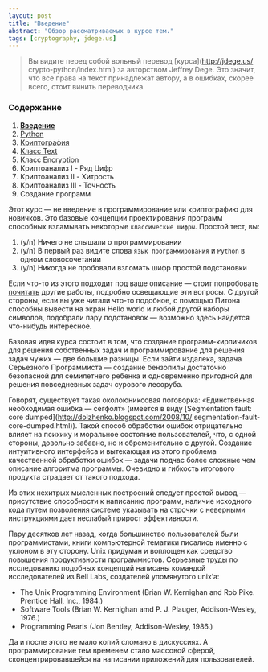 ```yaml
---
layout: post
title: "Введение"
abstract: "Обзор рассматриваемых в курсе тем."
tags: [cryptography, jdege.us]
---
```

> Вы видите перед собой вольный перевод [курса](http://jdege.us/
> crypto-python/index.html) за авторством Jeffrey Dege.
> Это значит, что все права на текст принадлежат автору, а в ошибках,
> скорее всего, стоит винить переводчика.

### Содержание

<ol>
<li><a href='/posts/jdege'><b>Введение</b></a></li>
<li><a href='/posts/jdege-python'>Python</a></li>
<li><a href='/posts/jdege-cryptography'>Криптография</a></li>
<li><a href='/posts/jdege-text'>Класс Text</a></li>
<li>Класс Encryption</li>
<li>Криптоанализ I - Ряд Цифр</li>
<li>Криптоанализ II - Хитрость</li>
<li>Криптоанализ III - Точность</li>
<li>Создание программ</li>
</ol>

Этот курс — не введение в программирование или криптографию для новичков.
Это базовые концепции проектирования программ способных взламывать некоторые `классические
шифры`. Простой тест, вы:

1. (y/n) Ничего не слышали о программировании
2. (y/n) В первый раз видите слова `язык программирования` и `Python` в одном словосочетании
3. (y/n) Никогда не пробовали взломать шифр простой подстановки

Если что-то из этого подходит под ваше описание — стоит попробовать
[почитать](http://ch3sh1r.github.com/jdege-python) другие
работы, подробно освещающие эти вопросы. С другой стороны, если вы уже читали что-то подобное,
с помощью Питона способны вывести на экран Hello world и любой другой наборы символов, подобрали
пару подстановок — возможно здесь найдется что-нибудь интересное.

Базовая идея курса состоит в том, что создание программ-кирпичиков для решения
собственных задач и программирование для решения задач чужих — две большие разницы.
Если зайти издалека, задача Серьезного Программиста — создание бензопилы достаточно
безопасной для семилетнего ребенка и одновременно пригодной для решения повседневных задач
сурового лесоруба.

Говорят, существует такая околоюниксовая поговорка: «Единственная необходимая ошибка — сегфолт»
(имеется в виду [Segmentation fault: core dumped](http://dolzhenko.blogspot.com/2008/10/
segmentation-fault-core-dumped.html)).
Такой способ обработки ошибок отрицательно влияет на психику и моральное состояние пользователей,
что, с одной стороны, довольно забавно, но и обременительно с другой. Создание интуитивного
интерфейса и вытекающая из этого проблема качественной обработки ошибок — задачи подчас более
сложные чем описание алгоритма программы. Очевидно и гибкость итогового продукта страдает от такого
подхода.

Из этих нехитрых мысленных построений следует простой вывод — присутствие способности к
написанию программ, наличие исходного кода путем позволения системе указывать на строчки с неверными
инструкциями дает неслабый прирост эффективности.

Пару десятков лет назад, когда большинство пользователей были программистами, книги компьютерной тематики
писались именно с уклоном в эту сторону. Unix придуман и воплощен как средство повышения продуктивности
программистов. Серьезные труды по исследованию подобных концепций написаны командой исследователей из
Bell Labs, создателей упомянутого unix’а:

* The Unix Programming Environment (Brian W. Kernighan and Rob Pike. Prentice Hall, Inc., 1984.)
* Software Tools (Brian W. Kernighan amd P. J. Plauger, Addison-Wesley, 1976.)
* Programming Pearls (Jon Bentley, Addison-Wesley, 1986.)

Да и после этого не мало копий сломано в дискуссиях. А программирование тем временем стало массовой
сферой, сконцентрировавшейся на написании приложений для пользователей.
